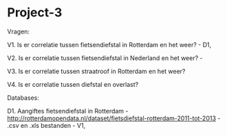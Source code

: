 # Project-3

Vragen:

V1. Is er correlatie tussen fietsendiefstal in Rotterdam en het weer? - D1, 

V2. Is er correlatie tussen fietsendiefstal in Nederland en het weer? - 

V3. Is er correlatie tussen straatroof in Rotterdam en het weer?

V4. Is er correlatie tussen diefstal en overlast?

Databases:

D1. Aangiftes fietsendiefstal in Rotterdam - http://rotterdamopendata.nl/dataset/fietsdiefstal-rotterdam-2011-tot-2013 - .csv en .xls bestanden - V1, 
